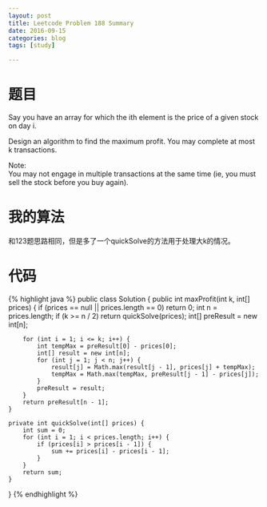 ```yaml
---
layout: post
title: Leetcode Problem 188 Summary
date: 2016-09-15
categories: blog
tags: [study]

---
```


# 题目

Say you have an array for which the ith element is the price of a given stock on day i.

Design an algorithm to find the maximum profit. You may complete at most k transactions.

Note:  
You may not engage in multiple transactions at the same time (ie, you must sell the stock before you buy again).

# 我的算法

和123题思路相同，但是多了一个quickSolve的方法用于处理大k的情况。

# 代码

{% highlight java %}
public class Solution {
    public int maxProfit(int k, int[] prices) {
        if (prices == null || prices.length == 0) return 0;
        int n = prices.length;
        if (k >= n / 2) return quickSolve(prices);
        int[] preResult = new int[n];
        
        for (int i = 1; i <= k; i++) {
            int tempMax = preResult[0] - prices[0];
            int[] result = new int[n];
            for (int j = 1; j < n; j++) {
                result[j] = Math.max(result[j - 1], prices[j] + tempMax);
                tempMax = Math.max(tempMax, preResult[j - 1] - prices[j]);
            }
            preResult = result;
        }
        return preResult[n - 1];
    }
    
    private int quickSolve(int[] prices) {
        int sum = 0;
        for (int i = 1; i < prices.length; i++) {
            if (prices[i] > prices[i - 1]) {
                sum += prices[i] - prices[i - 1];
            }
        }
        return sum;
    }
}
{% endhighlight %}